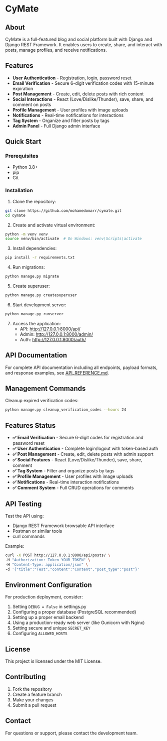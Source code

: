 # CyMate

## About

CyMate is a full-featured blog and social platform built with Django and Django REST Framework. It enables users to create, share, and interact with posts, manage profiles, and receive notifications.

## Features

- **User Authentication** - Registration, login, password reset
- **Email Verification** - Secure 6-digit verification codes with 15-minute expiration
- **Post Management** - Create, edit, delete posts with rich content
- **Social Interactions** - React (Love/Dislike/Thunder), save, share, and comment on posts
- **Profile Management** - User profiles with image uploads
- **Notifications** - Real-time notifications for interactions
- **Tag System** - Organize and filter posts by tags
- **Admin Panel** - Full Django admin interface

## Quick Start

### Prerequisites
- Python 3.8+
- pip
- Git

### Installation

1. Clone the repository:
```bash
git clone https://github.com/mohamedomarr/cymate.git
cd cymate
```

2. Create and activate virtual environment:
```bash
python -m venv venv
source venv/bin/activate  # On Windows: venv\Scripts\activate
```

3. Install dependencies:
```bash
pip install -r requirements.txt
```

4. Run migrations:
```bash
python manage.py migrate
```

5. Create superuser:
```bash
python manage.py createsuperuser
```

6. Start development server:
```bash
python manage.py runserver
```

7. Access the application:
   - API: http://127.0.0.1:8000/api/
   - Admin: http://127.0.0.1:8000/admin/
   - Auth: http://127.0.0.1:8000/auth/

## API Documentation

For complete API documentation including all endpoints, payload formats, and response examples, see [API_REFERENCE.md](API_REFERENCE.md).

## Management Commands

Cleanup expired verification codes:
```bash
python manage.py cleanup_verification_codes --hours 24
```

## Features Status

- **✅ Email Verification** - Secure 6-digit codes for registration and password reset
- **✅ User Authentication** - Complete login/logout with token-based auth
- **✅ Post Management** - Create, edit, delete posts with admin support
- **✅ Social Features** - React (Love/Dislike/Thunder), save, share, comment
- **✅ Tag System** - Filter and organize posts by tags
- **✅ Profile Management** - User profiles with image uploads
- **✅ Notifications** - Real-time interaction notifications
- **✅ Comment System** - Full CRUD operations for comments

## API Testing

Test the API using:
- Django REST Framework browsable API interface
- Postman or similar tools
- curl commands

Example:
```bash
curl -X POST http://127.0.0.1:8000/api/posts/ \
-H "Authorization: Token YOUR_TOKEN" \
-H "Content-Type: application/json" \
-d '{"title":"Test","content":"Content","post_type":"post"}'
```

## Environment Configuration

For production deployment, consider:

1. Setting `DEBUG = False` in settings.py
2. Configuring a proper database (PostgreSQL recommended)
3. Setting up a proper email backend
4. Using a production-ready web server (like Gunicorn with Nginx)
5. Setting secure and unique `SECRET_KEY`
6. Configuring `ALLOWED_HOSTS`

## License

This project is licensed under the MIT License.

## Contributing

1. Fork the repository
2. Create a feature branch
3. Make your changes
4. Submit a pull request

## Contact

For questions or support, please contact the development team. 